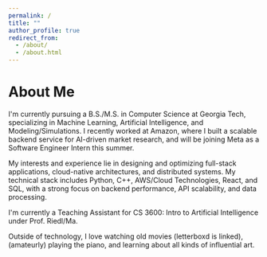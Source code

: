 ```yaml
---
permalink: /
title: ""
author_profile: true
redirect_from: 
  - /about/
  - /about.html
---
```


About Me
======

I'm currently pursuing a B.S./M.S. in Computer Science at Georgia Tech, specializing in Machine Learning, Artificial Intelligence, and Modeling/Simulations. I recently worked at Amazon, where I built a scalable backend service for AI-driven market research, and will be joining Meta as a Software Engineer Intern this summer.

My interests and experience lie in designing and optimizing full-stack applications, cloud-native architectures, and distributed systems. My technical stack includes Python, C++, AWS/Cloud Technologies, React, and SQL, with a strong focus on backend performance, API scalability, and data processing. 

I'm currently a Teaching Assistant for CS 3600: Intro to Artificial Intelligence under Prof. Riedl/Ma. 

Outside of technology, I love watching old movies (letterboxd is linked), (amateurly) playing the piano, and learning about all kinds of influential art.